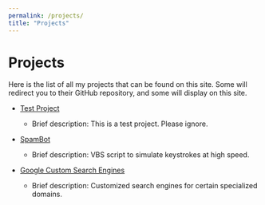 ```yaml
---
permalink: /projects/
title: "Projects"
---
```

# Projects
Here is the list of all my projects that can be found on this site. Some will redirect you to their GitHub repository, and some will display on this site.
* [Test Project](/projects/testproject/)
  * Brief description: This is a test project. Please ignore.

* [SpamBot](/projects/spambot/)
  * Brief description: VBS script to simulate keystrokes at high speed.

* [Google Custom Search Engines](/projects/cse/)
  * Brief description: Customized search engines for certain specialized domains.
